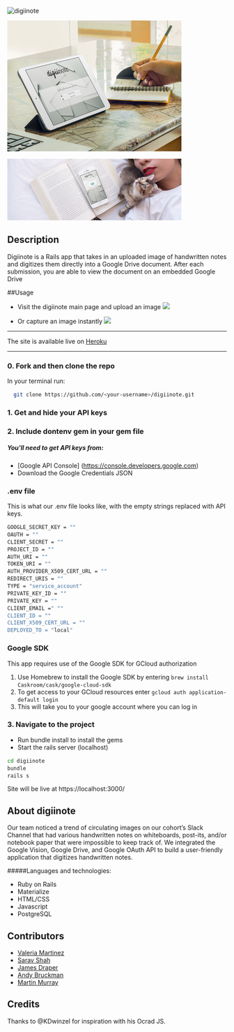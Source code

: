 ![digiinote](https://github.com/abruckman/digiinote/blob/development/public/images/diginoteheaderidk.png?raw=true)



![digiinote_image](https://github.com/abruckman/digiinote/blob/development/public/images/image_1.jpg?raw=true )

![digiinote_image2](https://github.com/abruckman/digiinote/blob/development/public/images/image_2.jpg?raw=true)

## Description
Digiinote is a Rails app that takes in an uploaded image of handwritten notes and digitizes them directly into a Google Drive document. After each submission, you are able to view the document on an embedded Google Drive

##Usage
* Visit the digiinote main page and upload an image
![](https://github.com/abruckman/digiinote/blob/development/public/images/demo_upload_digii.gif?raw=true)

* Or capture an image instantly
![](https://github.com/abruckman/digiinote/blob/development/public/images/demo_webcam.gif?raw=true)





---
The site is available live on [Heroku](https://evening-lake-82966.herokuapp.com)

---


### 0. Fork and then clone the repo

In your terminal run:
```bash
  git clone https://github.com/<your-username>/digiinote.git
```

### 1. Get and hide your API keys

### 2. Include dontenv gem in your gem file

##### You'll need to get API keys from:
- [Google API Console] (https://console.developers.google.com)
- Download the Google Credentials JSON

### .env file
This is what our .env file looks like, with the empty strings replaced with API keys.

```bash
GOOGLE_SECRET_KEY = ""
OAUTH = ""
CLIENT_SECRET = ""
PROJECT_ID = ""
AUTH_URI = ""
TOKEN_URI = ""
AUTH_PROVIDER_X509_CERT_URL = ""
REDIRECT_URIS = ""
TYPE = "service_account"
PRIVATE_KEY_ID = ""
PRIVATE_KEY = ""
CLIENT_EMAIL =" ""
CLIENT_ID = ""
CLIENT_X509_CERT_URL = ""
DEPLOYED_TO = "local"
```

### Google SDK

 This app requires use of the Google SDK for GCloud authorization

1. Use Homebrew to install the Google SDK by entering `` brew install Caskroom/cask/google-cloud-sdk ``
2. To get access to your GCloud resources enter `` gcloud auth application-default login ``
3. This will take you to your google account where you can log in


### 3. Navigate to the project
- Run bundle install to install the gems
- Start the rails server (localhost)

```bash
cd digiinote
bundle
rails s
```

Site will be live at https://localhost:3000/

## About digiinote

Our team noticed a trend of circulating images on our cohort’s Slack Channel that had various handwritten notes on whiteboards, post-its, and/or notebook paper that were impossible to keep track of. We integrated the Google Vision, Google Drive, and Google OAuth API to build a user-friendly application that digitizes handwritten notes.

#####Languages and technologies:
* Ruby on Rails
* Materialize
* HTML/CSS
* Javascript
* PostgreSQL


## Contributors

* [Valeria Martinez](https://github.com/valeria-martinez)
* [Sarav Shah](https://github.com/saravshah)
* [James Draper](https://github.com/jdraper9)
* [Andy Bruckman](https://github.com/abruckman)
* [Martin Murray](https://github.com/mjmurra4)


## Credits
Thanks to @KDwinzel for inspiration with his Ocrad JS.